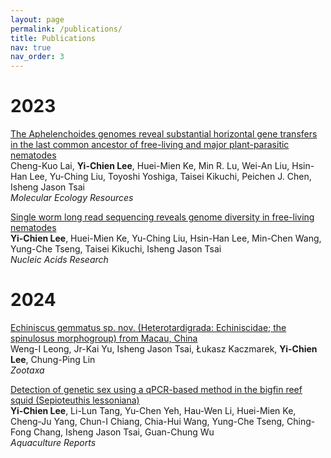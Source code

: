 ```yaml
---
layout: page
permalink: /publications/
title: Publications
nav: true
nav_order: 3
---
```


# 2023
[The Aphelenchoides genomes reveal substantial horizontal gene transfers in the last common ancestor of free-living and major plant-parasitic nematodes](https://onlinelibrary.wiley.com/doi/full/10.1111/1755-0998.13752)<br />
Cheng-Kuo Lai, **Yi-Chien Lee**, Huei-Mien Ke, Min R. Lu, Wei-An Liu, Hsin-Han Lee, Yu-Ching Liu, Toyoshi Yoshiga, Taisei Kikuchi, Peichen J. Chen, Isheng Jason Tsai<br />
*Molecular Ecology Resources*

[Single worm long read sequencing reveals genome diversity in free-living nematodes](https://academic.oup.com/nar/article/51/15/8035/7234520)<br />
**Yi-Chien Lee**, Huei-Mien Ke, Yu-Ching Liu, Hsin-Han Lee, Min-Chen Wang, Yung-Che Tseng, Taisei Kikuchi, Isheng Jason Tsai<br />
*Nucleic Acids Research*

# 2024
[Echiniscus gemmatus sp. nov. (Heterotardigrada: Echiniscidae; the spinulosus morphogroup) from Macau, China](https://mapress.com/zt/article/view/zootaxa.5551.2.5)<br />
Weng-I Leong, Jr-Kai Yu, Isheng Jason Tsai, Łukasz Kaczmarek, **Yi-Chien Lee**, Chung-Ping Lin<br />
*Zootaxa*

[Detection of genetic sex using a qPCR-based method in the bigfin reef squid (Sepioteuthis lessoniana)](https://doi.org/10.1016/j.aqrep.2025.102644)<br />
**Yi-Chien Lee**, Li-Lun Tang, Yu-Chen Yeh, Hau-Wen Li, Huei-Mien Ke, Cheng-Ju Yang, Chun-I Chiang, Chia-Hui Wang, Yung-Che Tseng, Ching-Fong Chang, Isheng Jason Tsai, Guan-Chung Wu<br />
*Aquaculture Reports*
